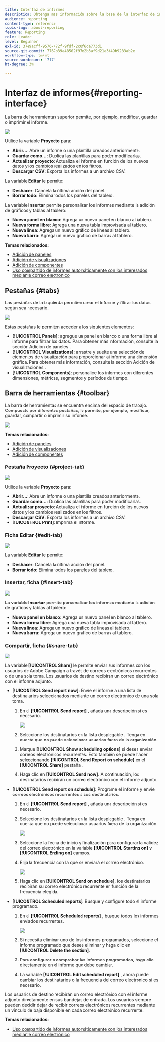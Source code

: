 ```yaml
---
title: Interfaz de informes
description: Obtenga más información sobre la base de la interfaz de informes dinámicos y cómo navegar por las distintas pestañas y menús.
audience: reporting
content-type: reference
topic-tags: about-reporting
feature: Reporting
role: Leader
level: Beginner
exl-id: 37e9acff-9576-472f-9fdf-2c0f6da773d1
source-git-commit: 7767b39a48502f97e2b3af9d21a3f49b9283ab2e
workflow-type: tm+mt
source-wordcount: '717'
ht-degree: 3%

---
```


# Interfaz de informes{#reporting-interface}

La barra de herramientas superior permite, por ejemplo, modificar, guardar o imprimir el informe.

![](assets/dynamic_report_toolbar.png)

Utilice la variable **Proyecto** para:

* **Abrir...**: Abre un informe o una plantilla creados anteriormente.
* **Guardar como...**: Duplica las plantillas para poder modificarlas.
* **Actualizar proyecto**: Actualiza el informe en función de los nuevos datos y los cambios realizados en los filtros.
* **Descargar CSV**: Exporta los informes a un archivo CSV.

La variable **Editar** le permite:

* **Deshacer**: Cancela la última acción del panel.
* **Borrar todo**: Elimina todos los paneles del tablero.

La variable **Insertar** permite personalizar los informes mediante la adición de gráficos y tablas al tablero:

* **Nuevo panel en blanco**: Agrega un nuevo panel en blanco al tablero.
* **Nueva forma libre**: Agrega una nueva tabla improvisada al tablero.
* **Nueva línea**: Agrega un nuevo gráfico de líneas al tablero.
* **Nueva barra**: Agrega un nuevo gráfico de barras al tablero.

**Temas relacionados:**

* [Adición de paneles](../../reporting/using/adding-panels.md)
* [Adición de visualizaciones](../../reporting/using/adding-visualizations.md)
* [Adición de componentes](../../reporting/using/adding-components.md)
* [Uso compartido de informes automáticamente con los interesados mediante correo electrónico](https://helpx.adobe.com/campaign/kb/simplify-campaign-management.html#Reportandshareinsightswithallstakeholders)

## Pestañas {#tabs}

Las pestañas de la izquierda permiten crear el informe y filtrar los datos según sea necesario.

![](assets/dynamic_report_interface.png)

Estas pestañas le permiten acceder a los siguientes elementos:

* **[!UICONTROL Panels]**: agregue un panel en blanco o una forma libre al informe para filtrar los datos. Para obtener más información, consulte la sección Adición de paneles .
* **[!UICONTROL Visualizations]**: arrastre y suelte una selección de elementos de visualización para proporcionar al informe una dimensión gráfica. Para obtener más información, consulte la sección Adición de visualizaciones .
* **[!UICONTROL Components]**: personalice los informes con diferentes dimensiones, métricas, segmentos y períodos de tiempo.

## Barra de herramientas {#toolbar}

La barra de herramientas se encuentra encima del espacio de trabajo. Compuesto por diferentes pestañas, le permite, por ejemplo, modificar, guardar, compartir o imprimir su informe.

![](assets/dynamic_report_toolbar.png)

**Temas relacionados:**

* [Adición de paneles](../../reporting/using/adding-panels.md)
* [Adición de visualizaciones](../../reporting/using/adding-visualizations.md)
* [Adición de componentes](../../reporting/using/adding-components.md)

### Pestaña Proyecto {#project-tab}

![](assets/tab_project.png)

Utilice la variable **Proyecto** para:

* **Abrir...**: Abre un informe o una plantilla creados anteriormente.
* **Guardar como...**: Duplica las plantillas para poder modificarlas.
* **Actualizar proyecto**: Actualiza el informe en función de los nuevos datos y los cambios realizados en los filtros.
* **Descargar CSV**: Exporta los informes a un archivo CSV.
* **[!UICONTROL Print]**: Imprima el informe.

### Ficha Editar {#edit-tab}

![](assets/tab_edit.png)

La variable **Editar** le permite:

* **Deshacer**: Cancela la última acción del panel.
* **Borrar todo**: Elimina todos los paneles del tablero.

### Insertar, ficha {#insert-tab}

![](assets/tab_insert.png)

La variable **Insertar** permite personalizar los informes mediante la adición de gráficos y tablas al tablero:

* **Nuevo panel en blanco**: Agrega un nuevo panel en blanco al tablero.
* **Nueva forma libre**: Agrega una nueva tabla improvisada al tablero.
* **Nueva línea**: Agrega un nuevo gráfico de líneas al tablero.
* **Nueva barra**: Agrega un nuevo gráfico de barras al tablero.

### Compartir, ficha {#share-tab}

![](assets/tab_share_1.png)

La variable **[!UICONTROL Share]** le permite enviar sus informes con los usuarios de Adobe Campaign a través de correos electrónicos recurrentes o de una sola toma. Los usuarios de destino recibirán un correo electrónico con el informe adjunto.

* **[!UICONTROL Send report now]**: Envíe el informe a una lista de destinatarios seleccionados mediante un correo electrónico de una sola toma.

   1. En el **[!UICONTROL Send report]** , añada una descripción si es necesario.

      ![](assets/tab_share_4.png)

   1. Seleccione los destinatarios en la lista desplegable . Tenga en cuenta que no puede seleccionar usuarios fuera de la organización.
   1. Marque **[!UICONTROL Show scheduling options]** si desea enviar correos electrónicos recurrentes. Esto también se puede hacer seleccionando **[!UICONTROL Send Report on schedule]** en el **[!UICONTROL Share]** pestaña .
   1. Haga clic en **[!UICONTROL Send now]**. A continuación, los destinatarios recibirán un correo electrónico con el informe adjunto.

* **[!UICONTROL Send report on schedule]**: Programe el informe y envíe correos electrónicos recurrentes a sus destinatarios.

   1. En el **[!UICONTROL Send report]** , añada una descripción si es necesario.
   1. Seleccione los destinatarios en la lista desplegable . Tenga en cuenta que no puede seleccionar usuarios fuera de la organización.

      ![](assets/tab_share_5.png)

   1. Seleccione la fecha de inicio y finalización para configurar la validez del correo electrónico en la variable **[!UICONTROL Starting on]** y **[!UICONTROL Ending on]** campos.
   1. Elija la frecuencia con la que se enviará el correo electrónico.

      ![](assets/tab_share_2.png)

   1. Haga clic en **[!UICONTROL Send on schedule]**, los destinatarios recibirán su correo electrónico recurrente en función de la frecuencia elegida.

* **[!UICONTROL Scheduled reports]**: Busque y configure todo el informe programado.

   1. En el **[!UICONTROL Scheduled reports]** , busque todos los informes enviados recurrentes.

      ![](assets/tab_share_3.png)

   1. Si necesita eliminar uno de los informes programados, seleccione el informe programado que desee eliminar y haga clic en **[!UICONTROL Delete the section]**.
   1. Para configurar o comprobar los informes programados, haga clic directamente en el informe que debe cambiar.
   1. La variable **[!UICONTROL Edit scheduled report]** , ahora puede cambiar los destinatarios o la frecuencia del correo electrónico si es necesario.

Los usuarios de destino recibirán un correo electrónico con el informe adjunto directamente en sus bandejas de entrada. Los usuarios siempre pueden decidir dejar de recibir correos electrónicos recurrentes mediante un vínculo de baja disponible en cada correo electrónico recurrente.

**Temas relacionados:**

* [Uso compartido de informes automáticamente con los interesados mediante correo electrónico](https://helpx.adobe.com/campaign/kb/simplify-campaign-management.html#Reportandshareinsightswithallstakeholders)
